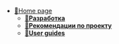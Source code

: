 
* [📂Home page](/readme.md)
    * [**📁Разработка**](/dev/)
    * [**📁Рекомендации по проекту**](/support/)
    * [**📁User guides**](/support/)